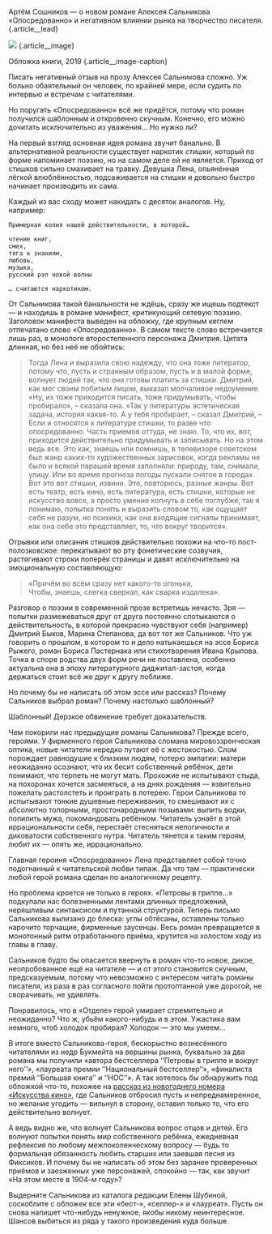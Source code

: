 Артём Сошников — о новом романе Алексея Сальникова «Опосредованно» и негативном влиянии рынка на творчество писателя. {.article\_\_lead}

![][image-1] {.article\_\_image}

Обложка книги, 2019 {.article\_\_image-caption}

Писать негативный отзыв на прозу Алексея Сальникова сложно. Уж больно обаятельный он человек, по крайней мере, если судить по интервью и встречам с читателями.

Но поругать «Опосредованно» всё же придётся, потому что роман получился шаблонным и откровенно скучным. Конечно, его можно дочитать исключительно из уважения… Но нужно ли?

На первый взгляд основная идея романа звучит банально. В альтернативной реальности существует наркотик _стишки_, который по форме напоминает поэзию, но на самом деле ей не является. Приход от стишков сильно смахивает на травку. Девушка Лена, опьянённая лёгкой влюблённостью, подсаживается на стишки и довольно быстро начинает производить их сама.

Каждый из вас сходу может накидать с десяток аналогов. Ну, например:

	Примерная копия нашей действительности, в которой…
	
	чтение книг,
	смех,
	тяга к знаниям,
	любовь,
	музыка,
	русский рэп новой волны
	
	… считаются наркотиком.

От Сальникова такой банальности не ждёшь, сразу же ищешь подтекст — и находишь в романе манифест, критикующий сетевую поэзию. Заголовок манифеста выведен на обложку, где крупным кеглем отпечатано слово «Опосредованно». В самом тексте слово встречается лишь раз, в монологе второстепенного персонажа Дмитрия. Цитата длинная, но без неё не обойтись:

> Тогда Лена и выразила свою надежду, что она тоже литератор, потому что, пусть и странным образом, пусть и в малой форме, волнует людей так, что они готовы платить за стишки. Дмитрий, как мог своим побитым лицом, выказал молчаливое недоумение. «Ну, их тоже приходится писать, тоже придумывать, чтобы пробирало», – сказала она. «Так у литературы эстетическая задача, история какая-то. А у тебя пробирает, – сказал Дмитрий, – Если и относятся к литературе стишки, то разве что опосредованно. Часть приемов оттуда, не знаю. То, что их, вот, приходится действительно придумывать и записывать. Но на этом ведь все. Это как, знаешь или помнишь, в телевизоре советском был жанр каких-то художественных зарисовок, когда рекламы не было и всякой парашей время заполняли: природу, там, снимали, улицу. Или во время прогноза погоды пускали снятое в городах. Вот это вот стишки, извини. Это, повторюсь, разные жанры. Вот есть театр, есть кино, есть литература, есть стишки, которые не искусство вовсе, а просто умение копнуть в себе поглубже, так я понимаю, попытка понять и выразить словом то, как ощущает себя не разум, но психика, как она входящие сигналы принимает, как она себе это представляет, то, что вокруг творится».

Отрывки или описания стишков действительно похожи на что-то пост-полозковское: перекатывают во рту фонетические созвучия, растягивают строки поперёк страницы и давят исключительно на эмоциональную составляющую:

> «Причём во всём сразу нет какого-то огонька,  
> Чтобы, знаешь, слегка сверкал, как сварка издалека».

Разговор о поэзии в современной прозе встретишь нечасто. Зря — попытки размежеваться друг от друга постоянно спотыкаются о действительность, в которой прекрасно чувствуют себя (например) Дмитрий Быков, Марина Степанова, да вот тот же Сальников. Что уж говорить о прошлом, в котором то и дело натыкаешься на эссе Бориса Рыжего, роман Бориса Пастернака или стихотворения Ивана Крылова. Точка в споре родства двух форм речи не поставлена, особенно актуальна она в эпоху литературного диджитал-застоя, когда держаться стоит всё же друг к другу поближе.

Но почему бы не написать об этом эссе или рассказ? Почему Сальников выбрал роман? Почему настолько шаблонный?

Шаблонный! Дерзкое обвинение требует доказательств.

Чем покорили нас предыдущие романы Сальникова? Прежде всего, героями. У фирменного героя Сальникова сломана мировоззренческая оптика, новые читатели нередко путают её с жестокостью. Слом порождает равнодушие к близким людям, потерю эмпатии: матери неожиданно осознают, что их бесит собственный ребёнок, дети понимают, что терпеть не могут мать. Прохожие не испытывают стыда, на похоронах хочется засмеяться, а на днях рождения — язвительно пожелать растолстеть и проиграть в лотерею. Герои Сальникова то испытывают тонкие душевные переживания, то смешивают их с абсолютно топорными, простонародными позывами: выпить водки, попилить мужа, покомандовать ребёнком. Читатель узнаёт в этой иррациональности себя, перестаёт стесняться нелогичности и диковатости собственного нутра. Читатель тянется к таким героям, любит их — опять же, иррационально.

Главная героиня «Опосредованно» Лена представляет собой точно подогнанный к читательской любви типаж. Да что там — практически любой герой романа сделан по аналогичному рецепту.

Но проблема кроется не только в героях. «Петровы в гриппе…» подкупали нас болезненными лентами длинных предложений, неряшливым синтаксисом и путанной структурой. Теперь письмо Сальникова вылизано до блеска: углы обтёсаны, оставлены только нарочито торчащие, фирменные заусенцы. Весь роман превращается в монотонный ритм отработанного приёма, крутится на холостом ходу из главы в главу. 

Сальников будто бы опасается ввернуть в роман что-то новое, дикое, неопробованное ещё на читателе — и от этого становится скучным, предсказуемым, потому что невозможно с интересом читать романы писателя, из раза в раз согласного пойти протоптанной уже дорогой, не сворачивать, не удивлять. 

Понравилось, что в «Отделе» герой умирает стремительно и неожиданно? Что ж, убьём какого-нибудь и в этом. Ужастика вам немного, чтоб холодок пробирал? Холодок — это мы умеем…

В итоге вместо Сальникова-героя, бескорыстно вознесённого читателями из недр Букмейта на вершины рынка, буквально за два романа мы получили «автора бестселлера ‘‘Петровы в гриппе и вокруг него’’», «лауреата премии ’’Национальный бестселлер‘‘», «финалиста премий ‘‘Большая книга’’ и ‘‘НОС’’». А так хотелось бы обнаружить под обложкой что-то, похожее на [рассказ из новогоднего номера «Искусства кино»][1], где Сальников отбросил пусть и непреднамеренное, но желание угодить — вильнул в сторону, оставил только то, что его действительно волнует.

А ведь видно же, что волнует Сальникова вопрос отцов и детей. Его волнуют попытки понять мир собственного ребёнка, ежедневная рефлексия по любому межпоколенческому вопросу — будь то формальная обязанность любить старших или заевшая песня из Фиксиков. И почему бы не написать об этом без заранее проверенных приёмов и заезженных уже персонажей, спокойно — так, как звучит «На этом месте в 1904-м году»? 

Выдерните Сальникова из каталога редакции Елены Шубиной, соскоблите с обложек все эти «бест-», «селлер-» и «лауреат». Пусть он снова напишет что-нибудь ненужное, якобы никому неинтересное. Шансов выбиться из ряда у такого произведения куда больше.

[1]:	http://sayocean.me/salnikov-1904.html

[image-1]:	http://sayocean.me/img/oposredovanno.jpg